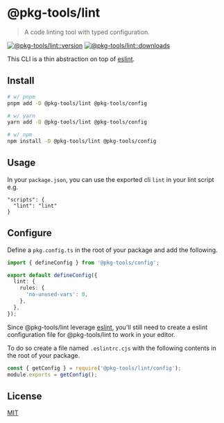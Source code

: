 # @pkg-tools/lint

> A code linting tool with typed configuration.

[![@pkg-tools/lint::version][lint-version-src]][lint-version-href]
[![@pkg-tools/lint::downloads][lint-downloads-src]][lint-downloads-href]

This CLI is a thin abstraction on top of [eslint](https://eslint.org/).

## Install

```bash
# w/ pnpm
pnpm add -D @pkg-tools/lint @pkg-tools/config

# w/ yarn
yarn add -D @pkg-tools/lint @pkg-tools/config

# w/ npm
npm install -D @pkg-tools/lint @pkg-tools/config

```

## Usage

In your `package.json`, you can use the exported cli `lint` in your lint script e.g.

```
"scripts": {
  "lint": "lint"
}
```

## Configure

Define a `pkg.config.ts` in the root of your package and add the following.

```ts
import { defineConfig } from '@pkg-tools/config';

export default defineConfig({
  lint: {
    rules: {
      'no-unused-vars': 0,
    },
  },
});
```

Since @pkg-tools/lint leverage [eslint](https://eslint.org/), you'll still need to create a eslint configuration file for @pkg-tools/lint to work in your editor.

To do so create a file named `.eslintrc.cjs` with the following contents in the root of your package.

```js
const { getConfig } = require('@pkg-tools/lint/config');
module.exports = getConfig();
```

## License

[MIT](./LICENSE)

[lint-version-src]: https://img.shields.io/npm/v/%40pkg-tools/lint?style=flat-square
[lint-version-href]: https://npmjs.com/package/%40pkg-tools/lint
[lint-downloads-src]: https://img.shields.io/npm/dm/%40pkg-tools/lint?style=flat-square
[lint-downloads-href]: https://npmjs.com/package/%40pkg-tools/lint
